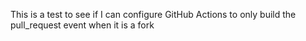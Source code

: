 This is a test to see if I can configure GitHub Actions to only build the pull_request event when it is a fork
